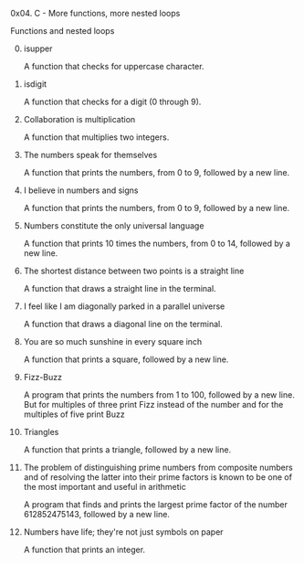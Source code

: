 0x04. C - More functions, more nested loops


Functions and nested loops

0. isupper
	
 	A  function that checks for uppercase character.
	
1. isdigit
	
 	A function that checks for a digit (0 through 9).
	
2. Collaboration is multiplication
	
 	A function that multiplies two integers.
	
3. The numbers speak for themselves
	
 	A function that prints the numbers, from 0 to 9, followed by a new line.
	
4. I believe in numbers and signs
	
 	A function that prints the numbers, from 0 to 9, followed by a new line.
	
5. Numbers constitute the only universal language
	
 	A function that prints 10 times the numbers, from 0 to 14, followed by a new line.
	
6. The shortest distance between two points is a straight line
	
 	A function that draws a straight line in the terminal.
	
7. I feel like I am diagonally parked in a parallel universe
	
 	A function that draws a diagonal line on the terminal.
	
8. You are so much sunshine in every square inch
	
 	A function that prints a square, followed by a new line.
	
9. Fizz-Buzz
	
 	A program that prints the numbers from 1 to 100, followed by a new line. But for multiples of three print Fizz instead of the number and for the multiples of five print Buzz
	
10. Triangles
	
 	A function that prints a triangle, followed by a new line.
	
11. The problem of distinguishing prime numbers from composite numbers and of resolving the latter into their prime factors is known to be one of the most important and useful in arithmetic
	
 	A program that finds and prints the largest prime factor of the number 612852475143, followed by a new line.
	
12. Numbers have life; they're not just symbols on paper
	
 	A function that prints an integer.
